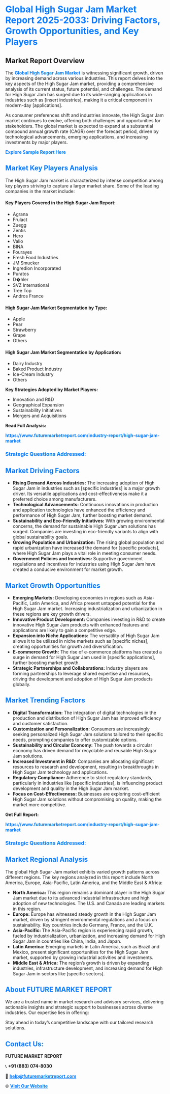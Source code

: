 <h1 style="color: #007BFF;">Global High Sugar Jam Market Report 2025-2033: Driving Factors, Growth Opportunities, and Key Players</h1>

<section id="overview">
<h2>Market Report Overview</h2>
<p>The <a href="https://www.futuremarketreport.com/industry-report/high-sugar-jam-market" style="color: #007BFF; text-decoration: none;"><strong>Global High Sugar Jam Market</strong></a> is witnessing significant growth, driven by increasing demand across various industries. This report delves into the key aspects of the High Sugar Jam market, providing a comprehensive analysis of its current status, future potential, and challenges. The demand for High Sugar Jam has surged due to its wide-ranging applications in industries such as [insert industries], making it a critical component in modern-day [applications].</p>
<p>As consumer preferences shift and industries innovate, the High Sugar Jam market continues to evolve, offering both challenges and opportunities for stakeholders. The global market is expected to expand at a substantial compound annual growth rate (CAGR) over the forecast period, driven by technological advancements, emerging applications, and increasing investments by major players.</p>
</section>

<section id="overview">
<p><a href="https://www.futuremarketreport.com/request-sample/reportId=37034" style="color: #007BFF; text-decoration: none;"><strong>Explore Sample Report Here</strong></a></p>
</section>

<section id="key-players">
<h2 style="color: #007BFF;">Market Key Players Analysis</h2>
<p>The High Sugar Jam market is characterized by intense competition among key players striving to capture a larger market share. Some of the leading companies in the market include:</p>
<h4>Key Players Covered in the High Sugar Jam Report:</h4>
<ul><li>Agrana</li><li>Frulact</li><li>Zuegg</li><li>Zentis</li><li>Hero</li><li>Valio</li><li>BINA</li><li>Fourayes</li><li>Fresh Food Industries</li><li>JM Smucker</li><li>Ingredion Incorporated</li><li>Puratos</li><li>D�hler</li><li>SVZ International</li><li>Tree Top</li><li>Andros France</li></ul>
<h4>High Sugar Jam Market Segmentation by Type:</h4>
<ul><li>Apple</li><li>Pear</li><li>Strawberry</li><li>Grape</li><li>Others</li></ul>

<h4>High Sugar Jam Market Segmentation by Application:</h4>
<ul><li>Dairy Industry</li><li>Baked Product Industry</li><li>Ice-Cream Industry</li><li>Others</li></ul>
<p><strong>Key Strategies Adopted by Market Players:</strong></p>
<ul>
<li>Innovation and R&D</li>
<li>Geographical Expansion</li>
<li>Sustainability Initiatives</li>
<li>Mergers and Acquisitions</li>
</ul>
</section>

<section>
<p><strong>Read Full Analysis: </strong></p><a href="https://www.futuremarketreport.com/industry-report/high-sugar-jam-market" style="color: #007BFF; text-decoration: none;"><strong>https://www.futuremarketreport.com/industry-report/high-sugar-jam-market</strong></a>
<h3 style="color: #007BFF;">Strategic Questions Addressed:</h3>
</section>

<section id="driving-factors">
<h2 style="color: #007BFF;">Market Driving Factors</h2>
<ul>
<li><strong>Rising Demand Across Industries:</strong> The increasing adoption of High Sugar Jam in industries such as [specific industries] is a major growth driver. Its versatile applications and cost-effectiveness make it a preferred choice among manufacturers.</li>
<li><strong>Technological Advancements:</strong> Continuous innovations in production and application technologies have enhanced the efficiency and performance of High Sugar Jam, further boosting market demand.</li>
<li><strong>Sustainability and Eco-Friendly Initiatives:</strong> With growing environmental concerns, the demand for sustainable High Sugar Jam solutions has surged. Companies are investing in eco-friendly variants to align with global sustainability goals.</li>
<li><strong>Growing Population and Urbanization:</strong> The rising global population and rapid urbanization have increased the demand for [specific products], where High Sugar Jam plays a vital role in meeting consumer needs.</li>
<li><strong>Government Policies and Incentives:</strong> Supportive government regulations and incentives for industries using High Sugar Jam have created a conducive environment for market growth.</li>
</ul>
</section>

<section id="growth-opportunities">
<h2 style="color: #007BFF;">Market Growth Opportunities</h2>
<ul>
<li><strong>Emerging Markets:</strong> Developing economies in regions such as Asia-Pacific, Latin America, and Africa present untapped potential for the High Sugar Jam market. Increasing industrialization and urbanization in these regions are key growth drivers.</li>
<li><strong>Innovative Product Development:</strong> Companies investing in R&D to create innovative High Sugar Jam products with enhanced features and applications are likely to gain a competitive edge.</li>
<li><strong>Expansion into Niche Applications:</strong> The versatility of High Sugar Jam allows it to be utilized in niche markets such as [specific niches], creating opportunities for growth and diversification.</li>
<li><strong>E-commerce Growth:</strong> The rise of e-commerce platforms has created a surge in demand for High Sugar Jam used in [specific applications], further boosting market growth.</li>
<li><strong>Strategic Partnerships and Collaborations:</strong> Industry players are forming partnerships to leverage shared expertise and resources, driving the development and adoption of High Sugar Jam products globally.</li>
</ul>
</section>

<section id="trending-factors">
<h2 style="color: #007BFF;">Market Trending Factors</h2>
<ul>
<li><strong>Digital Transformation:</strong> The integration of digital technologies in the production and distribution of High Sugar Jam has improved efficiency and customer satisfaction.</li>
<li><strong>Customization and Personalization:</strong> Consumers are increasingly seeking personalized High Sugar Jam solutions tailored to their specific needs, prompting companies to offer customizable options.</li>
<li><strong>Sustainability and Circular Economy:</strong> The push towards a circular economy has driven demand for recyclable and reusable High Sugar Jam solutions.</li>
<li><strong>Increased Investment in R&D:</strong> Companies are allocating significant resources to research and development, resulting in breakthroughs in High Sugar Jam technology and applications.</li>
<li><strong>Regulatory Compliance:</strong> Adherence to strict regulatory standards, particularly in industries like [specific industries], is influencing product development and quality in the High Sugar Jam market.</li>
<li><strong>Focus on Cost-Effectiveness:</strong> Businesses are exploring cost-efficient High Sugar Jam solutions without compromising on quality, making the market more competitive.</li>
</ul>
</section>

<section>
<p><strong>Get Full Report: </strong></p><a href="https://www.futuremarketreport.com/industry-report/high-sugar-jam-market" style="color: #007BFF; text-decoration: none;"><strong>https://www.futuremarketreport.com/industry-report/high-sugar-jam-market</strong></a>
<h3 style="color: #007BFF;">Strategic Questions Addressed:</h3>
</section>


<section id="regional-analysis">
<h2 style="color: #007BFF;">Market Regional Analysis</h2>
<p>The global High Sugar Jam market exhibits varied growth patterns across different regions. The key regions analyzed in this report include North America, Europe, Asia-Pacific, Latin America, and the Middle East & Africa:</p>
<ul>
<li><strong>North America:</strong> This region remains a dominant player in the High Sugar Jam market due to its advanced industrial infrastructure and high adoption of new technologies. The U.S. and Canada are leading markets in this region.</li>
<li><strong>Europe:</strong> Europe has witnessed steady growth in the High Sugar Jam market, driven by stringent environmental regulations and a focus on sustainability. Key countries include Germany, France, and the U.K.</li>
<li><strong>Asia-Pacific:</strong> The Asia-Pacific region is experiencing rapid growth, fueled by industrialization, urbanization, and increasing demand for High Sugar Jam in countries like China, India, and Japan.</li>
<li><strong>Latin America:</strong> Emerging markets in Latin America, such as Brazil and Mexico, present significant opportunities for the High Sugar Jam market, supported by growing industrial activities and investments.</li>
<li><strong>Middle East & Africa:</strong> The region’s growth is driven by expanding industries, infrastructure development, and increasing demand for High Sugar Jam in sectors like [specific sectors].</li>
</ul>
</section>

<footer>
<h2 style="color: #007BFF;">About FUTURE MARKET REPORT</h2>
<p>We are a trusted name in market research and advisory services, delivering actionable insights and strategic support to businesses across diverse industries. Our expertise lies in offering:</p>

<p>Stay ahead in today’s competitive landscape with our tailored research solutions.</p>

<h2 style="color: #007BFF;">Contact Us:</h2>
<p><strong>FUTURE MARKET REPORT</strong></p>
<p>📞 <strong>+91 (883) 074-8030</strong></p>
<p>📧 <strong><a href="mailto:help@futuremarketreport.com" style="color: #007BFF;">help@futuremarketreport.com</a></strong></p>
<p>🌐 <strong><a href="https://www.futuremarketreport.com/" style="color: #007BFF;">Visit Our Website</a></strong></p>
</footer>